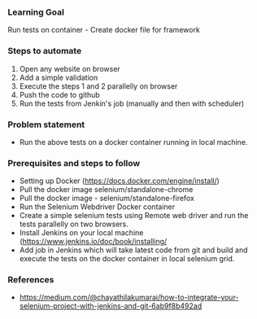 ### Learning Goal
Run tests on container - Create docker file for framework

### Steps to automate
1. Open any website on <chrome> browser
2. Add a simple validation
3. Execute the steps 1 and 2 parallelly on <firefix> browser 
4. Push the code to github
5. Run the tests from Jenkin's job (manually and then with scheduler)


### Problem statement
- Run the above tests on a docker container running in local machine.

### Prerequisites and steps to follow
- Setting up Docker (https://docs.docker.com/engine/install/)
- Pull the docker image selenium/standalone-chrome 
- Pull the docker image - selenium/standalone-firefox
- Run the Selenium Webdriver Docker container
- Create a simple selenium tests using Remote web driver and run the tests parallelly on two browsers.
- Install Jenkins on your local machine (https://www.jenkins.io/doc/book/installing/
- Add job in Jenkins which will take latest code from git and build and execute the tests on the docker container in local selenium grid.
  
### References
- https://medium.com/@chayathilakumarai/how-to-integrate-your-selenium-project-with-jenkins-and-git-6ab9f8b492ad
